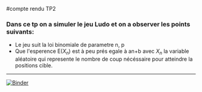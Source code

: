 #compte rendu TP2

### Dans ce tp on a simuler le jeu Ludo et on a observer les points suivants:
   * Le jeu suit la loi binomiale de parametre n, p
   * Que l'esperence E($X_n$) est à peu prés egale à an+b avec $X_n$ la variable aléatoire qui represente le nombre de coup nécéssaire pour atteindre la positions cible.

---
[![Binder](https://mybinder.org/badge_logo.svg)](https://mybinder.org/v2/gh/S0URON/tpProba.git/master?labpath=TP2%2FTP2_Elmoknimedamin.ipynb)